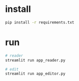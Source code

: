 # install

```bash
pip install -r requirements.txt
```

# run

```bash
# reader
streamlit run app_reader.py

# edit
streamlit run app_editor.py

```